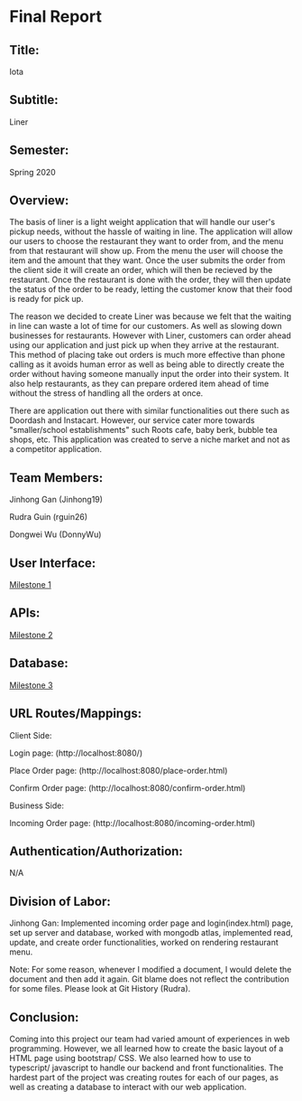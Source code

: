 # Final Report

## Title:
Iota

## Subtitle:
Liner

## Semester:
Spring 2020

## Overview:
The basis of liner is a light weight application that will handle our user's pickup needs, without the hassle of waiting in line. The application will allow our users to choose the restaurant they want to order from, and the menu from that restaurant will show up. From the menu the user will choose the item and the amount that they want. Once the user submits the order from the client side it will create an order, which will then be recieved by the restaurant. Once the restaurant is done with the order, they will then update the status of the order to be ready, letting the customer know that their food is ready for pick up.

The reason we decided to create Liner was because we felt that the waiting in line can waste a lot of time for our customers. As well as slowing down businesses for restaurants. However with Liner, customers can order ahead using our application and just pick up when they arrive at the restaurant. This method of placing take out orders is much more effective than phone calling as it avoids human error as well as being able to directly create the order without having someone manually input the order into their system. It also help restaurants, as they can prepare ordered item ahead of time without the stress of handling all the orders at once.

There are application out there with similar functionalities out there such as Doordash and Instacart. However, our service cater more towards "smaller/school establishments" such Roots cafe, baby berk, bubble tea shops, etc. This application was created to serve a niche market and not as a competitor application.

## Team Members:
Jinhong Gan (Jinhong19)

Rudra Guin (rguin26)

Dongwei Wu (DonnyWu)

## User Interface:
[Milestone 1](https://github.com/Jinhong19/cs326-final-iota/blob/master/docs/milestone1.md)

## APIs:

[Milestone 2](https://github.com/Jinhong19/cs326-final-iota/blob/master/docs/milestone2.md)

## Database:

[Milestone 3](https://github.com/Jinhong19/cs326-final-iota/blob/master/docs/milestone3.md)

## URL Routes/Mappings:

Client Side:

Login page: (http://localhost:8080/)  

Place Order page: (http://localhost:8080/place-order.html)  

Confirm Order page: (http://localhost:8080/confirm-order.html)  

Business Side:

Incoming Order page: (http://localhost:8080/incoming-order.html)  

## Authentication/Authorization:

N/A

## Division of Labor:
Jinhong Gan: Implemented incoming order page and login(index.html) page, set up server and database, worked with mongodb atlas, implemented read, update, and create order functionalities, worked on rendering restaurant menu.

Note: For some reason, whenever I modified a document, I would delete the document and then add it again. Git blame does not reflect the contribution for some files. Please look at Git History (Rudra).

## Conclusion:

Coming into this project our team had varied amount of experiences in web programming. However, we all learned how to create the basic layout of a HTML page using bootstrap/ CSS. We also learned how to use to typescript/ javascript to handle our backend and front functionalities. The hardest part of the project was creating routes for each of our pages, as well as creating a database to interact with our web application.


